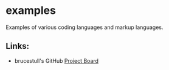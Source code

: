 # examples
Examples of various coding languages and markup languages.

## Links:
* brucestull's GitHub [Project Board](https://github.com/users/brucestull/projects/6)
